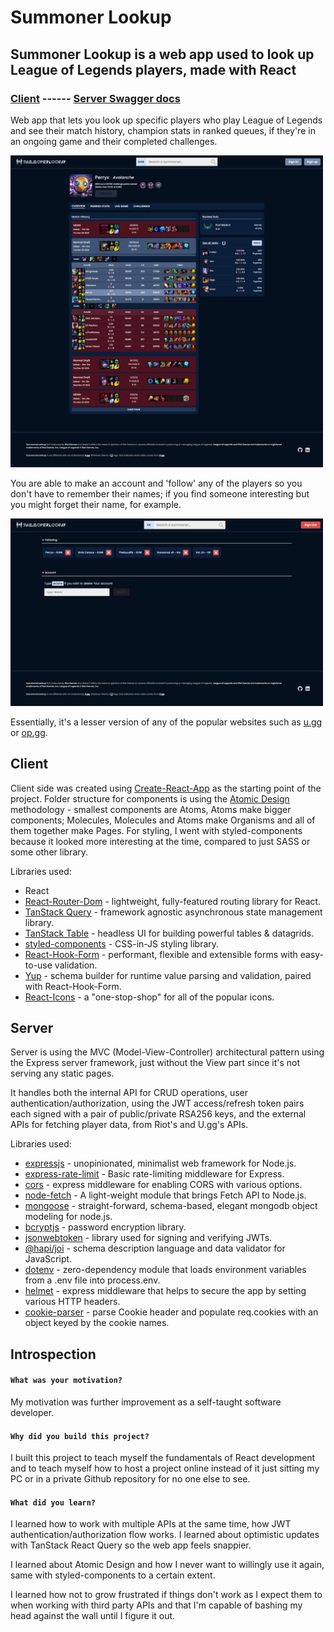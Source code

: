 # Summoner Lookup

## Summoner Lookup is a web app used to look up League of Legends players, made with React

### [Client](https://summoner-lookup.vercel.app/) ------ [Server Swagger docs](https://slup-server-production.up.railway.app/docs)

Web app that lets you look up specific players who play League of Legends and see their match history, champion stats in ranked queues, if they're in an ongoing game and their completed challenges.

<img src="readme/overview.png" alt="Summoner's overview page. Some match details are extended" width="500">

You are able to make an account and 'follow' any of the players so you don't have to remember their names; if you find someone interesting but you might forget their name, for example.

<img src="readme/profile.png" alt="User's profile page." width="500">

Essentially, it's a lesser version of any of the popular websites such as [u.gg](u.gg) or [op.gg](op.gg).

## Client

Client side was created using [Create-React-App](https://reactjs.org/docs/create-a-new-react-app.html) as the starting point of the project. Folder structure for components is using the [Atomic Design](https://danilowoz.com/blog/atomic-design-with-react) methodology - smallest components are Atoms, Atoms make bigger components; Molecules, Molecules and Atoms make Organisms and all of them together make Pages. For styling, I went with styled-components because it looked more interesting at the time, compared to just SASS or some other library.

Libraries used:

-   React
-   [React-Router-Dom](https://reactrouter.com/en/main) - lightweight, fully-featured routing library for React.
-   [TanStack Query](https://tanstack.com/query/v4) - framework agnostic asynchronous state management library.
-   [TanStack Table](https://tanstack.com/table/v8) - headless UI for building powerful tables & datagrids.
-   [styled-components](https://styled-components.com/) - CSS-in-JS styling library.
-   [React-Hook-Form](https://react-hook-form.com/) - performant, flexible and extensible forms with easy-to-use validation.
-   [Yup](https://github.com/jquense/yup) - schema builder for runtime value parsing and validation, paired with React-Hook-Form.
-   [React-Icons](https://react-icons.github.io/react-icons) - a "one-stop-shop" for all of the popular icons.

## Server

Server is using the MVC (Model-View-Controller) architectural pattern using the Express server framework, just without the View part since it's not serving any static pages.

It handles both the internal API for CRUD operations, user authentication/authorization, using the JWT access/refresh token pairs each signed with a pair of public/private RSA256 keys, and the external APIs for fetching player data, from Riot's and U.gg's APIs.

Libraries used:

-   [expressjs](https://expressjs.com/) - unopinionated, minimalist web framework for Node.js.
-   [express-rate-limit](https://github.com/express-rate-limit/express-rate-limit) - Basic rate-limiting middleware for Express.
-   [cors](https://github.com/expressjs/cors) - express middleware for enabling CORS with various options.
-   [node-fetch](https://github.com/node-fetch/node-fetch) - A light-weight module that brings Fetch API to Node.js.
-   [mongoose](https://mongoosejs.com/) - straight-forward, schema-based, elegant mongodb object modeling for node.js.
-   [bcryptjs](https://github.com/dcodeIO/bcrypt.js) - password encryption library.
-   [jsonwebtoken](https://github.com/auth0/node-jsonwebtoken) - library used for signing and verifying JWTs.
-   [@hapi/joi](https://github.com/hapijs/joi) - schema description language and data validator for JavaScript.
-   [dotenv](https://github.com/motdotla/dotenv) - zero-dependency module that loads environment variables from a .env file into process.env.
-   [helmet](https://github.com/helmetjs/helmet) - express middleware that helps to secure the app by setting various HTTP headers.
-   [cookie-parser](https://github.com/expressjs/cookie-parser) - parse Cookie header and populate req.cookies with an object keyed by the cookie names.

## Introspection

#### `What was your motivation?`

My motivation was further improvement as a self-taught software developer.

#### `Why did you build this project?`

I built this project to teach myself the fundamentals of React development and to teach myself how to host a project online instead of it just sitting my PC or in a private Github repository for no one else to see.

#### `What did you learn?`

I learned how to work with multiple APIs at the same time, how JWT authentication/authorization flow works. I learned about optimistic updates with TanStack React Query so the web app feels snappier.

I learned about Atomic Design and how I never want to willingly use it again, same with styled-components to a certain extent.

I learned how not to grow frustrated if things don't work as I expect them to when working with third party APIs and that I'm capable of bashing my head against the wall until I figure it out.
